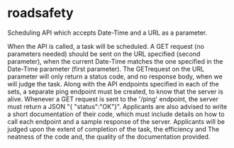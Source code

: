 # roadsafety
Scheduling API which accepts Date-Time and a URL as a parameter.


When the API is called, a task will be scheduled. A GET request (no parameters needed) should be sent on the URL  specified (second parameter), when the current Date-Time matches the one specified in the Date-Time parameter (first parameter).
The GETrequest on the URL parameter will only return a status code, and no response body, when we will judge the task. 
Along with the API endpoints specified in each of the sets, a separate ping endpoint must be created, to know that the server is alive. 
Whenever a GET request is sent to the '/ping' endpoint, the server must return a JSON "{ "status":"OK"}". 
Applicants are also advised to write a short documentation of their code, which must include details on how to call each endpoint and a sample response of the server. 
Applicants will be judged upon the extent of completion of the task, the efficiency and The neatness of the code and, the quality of the documentation provided. 


